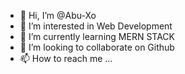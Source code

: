 - 👋 Hi, I’m @Abu-Xo
- 👀 I’m interested in Web Development
- 🌱 I’m currently learning MERN STACK
- 💞️ I’m looking to collaborate on Github
- 📫 How to reach me ...

<!---
Abu-Xo/Abu-Xo is a ✨ special ✨ repository because its `README.md` (this file) appears on your GitHub profile.
You can click the Preview link to take a look at your changes.
--->
